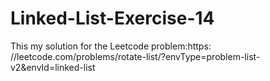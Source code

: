 # Linked-List-Exercise-14
This my solution for the Leetcode problem:https: //leetcode.com/problems/rotate-list/?envType=problem-list-v2&amp;envId=linked-list
